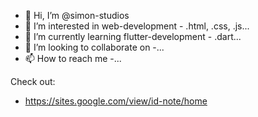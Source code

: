- 👋 Hi, I’m @simon-studios
- 👀 I’m interested in web-development - .html, .css, .js...
- 🌱 I’m currently learning flutter-development - .dart...
- 💞️ I’m looking to collaborate on -...
- 📫 How to reach me -...

Check out:

- https://sites.google.com/view/id-note/home

<!---
simon-studios/simon-studios is a ✨ special ✨ repository because its `README.md` (this file) appears on your GitHub profile.
You can click the Preview link to take a look at your changes.
--->
